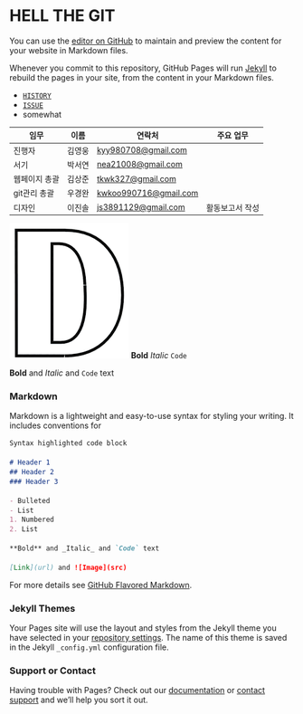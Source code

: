 # HELL THE GIT #

You can use the [editor on GitHub](https://github.com/bosu-301/test_githubpage/edit/master/README.md) to maintain and preview the content for your website in Markdown files.

Whenever you commit to this repository, GitHub Pages will run [Jekyll](https://jekyllrb.com/) to rebuild the pages in your site, from the content in your Markdown files.

* [`HISTORY`](https://github.com/bosu-301/test_githubpage/edit/master/README.md)
* [`ISSUE`](https://github.com/bosu-301/test_githubpage/edit/master/README.md)
* somewhat



임무 | 이름 | 연락처 | 주요 업무
--- | ------------- | ------- | ------
진행자 | 김영웅 | kyy980708@gmail.com | 
서기 | 박서연 | nea21008@gmail.com | 
웹페이지 총괄 | 김상준 | tkwk327@gmail.com | 
git관리 총괄 | 우경완 | kwkoo990716@gmail.com | 
디자인 | 이진솔 | js3891129@gmail.com | 활동보고서 작성

![Image](https://github.com/bosu-301/test_githubpage/blob/master/%EB%8B%A4%EC%9A%B4%EB%A1%9C%EB%93%9C.png?raw=true)
**Bold** _Italic_ `Code`

**Bold** and _Italic_ and `Code` text

### Markdown

Markdown is a lightweight and easy-to-use syntax for styling your writing. It includes conventions for

```markdown
Syntax highlighted code block

# Header 1
## Header 2
### Header 3

- Bulleted
- List
1. Numbered
2. List

**Bold** and _Italic_ and `Code` text

[Link](url) and ![Image](src)
```

For more details see [GitHub Flavored Markdown](https://guides.github.com/features/mastering-markdown/).

### Jekyll Themes

Your Pages site will use the layout and styles from the Jekyll theme you have selected in your [repository settings](https://github.com/bosu-301/test_githubpage/settings). The name of this theme is saved in the Jekyll `_config.yml` configuration file.

### Support or Contact

Having trouble with Pages? Check out our [documentation](https://help.github.com/categories/github-pages-basics/) or [contact support](https://github.com/contact) and we’ll help you sort it out.
